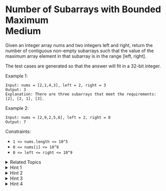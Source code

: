 # Number of Subarrays with Bounded Maximum<br> Medium

Given an integer array nums and two integers left and right, return the number of contiguous non-empty subarrays such that the value of the maximum array element in that subarray is in the range [left, right].

The test cases are generated so that the answer will fit in a 32-bit integer.


Example 1:

```
Input: nums = [2,1,4,3], left = 2, right = 3
Output: 3
Explanation: There are three subarrays that meet the requirements: [2], [2, 1], [3].
```

Example 2:

```
Input: nums = [2,9,2,5,6], left = 2, right = 8
Output: 7
```

Constraints:

- `1 <= nums.length <= 10^5`
- `0 <= nums[i] <= 10^9`
- `0 <= left <= right <= 10^9`

<details>

<summary> Related Topics </summary>

-   `Topic 1`
-   `Topic 2`

</details>

<details>

<summary> Hint 1 </summary>
Hint 1
</details>
<details>

<summary> Hint 2 </summary>
Hint 2
</details>

<details>
<summary> Hint 3 </summary>
Hint 3
</details>

<details>

<summary> Hint 4 </summary>
Hint 4
</details>
